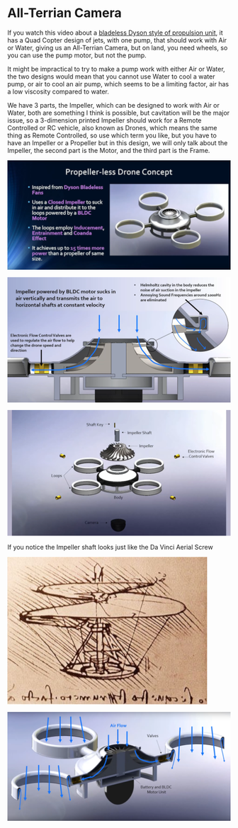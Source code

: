 # All-Terrian Camera

If you watch this video about a [bladeless Dyson style of propulsion unit](https://www.youtube.com/watch?v=f2UCK3pCFjk),
it has a Quad Copter design of jets, with one pump, that should work with Air or Water,
giving us an All-Terrian Camera, but on land, you need wheels, so you can use the pump motor,
but not the pump.

It might be impractical to try to make a pump work with either Air or Water,
the two designs would mean that you cannot use Water to cool a water pump,
or air to cool an air pump, which seems to be a limiting factor,
air has a low viscosity compared to water.

We have 3 parts, the Impeller, which can be designed to work with Air or Water,
both are something I think is possible, but cavitation will be the major issue,
so a 3-dimension printed Impeller should work for a Remote Controlled or RC vehicle,
also known as Drones, which means the same thing as Remote Controlled, so use which term you like,
but you have to have an Impeller or a Propeller but in this design,
we will only talk about the Impeller, the second part is the Motor,
and the third part is the Frame.

![dyson-quad-copter-pumb-concept](https://github.com/Light-Wizzard/All-Terrian-Camera/blob/main/images/dyson-quad-copter-pump-concept-666.png)

![dyson-quad-copter-pumb](https://github.com/Light-Wizzard/All-Terrian-Camera/blob/main/images/dyson-quad-copter-pump-666.png)

![dyson-quad-copter-pumb-flow](https://github.com/Light-Wizzard/All-Terrian-Camera/blob/main/images/dyson-quad-copter-pump-breakdown-666.png)

If you notice the Impeller shaft looks just like the Da Vinci Aerial Screw

![da-vinci-aerial-screw](https://github.com/Light-Wizzard/All-Terrian-Camera/blob/main/images/da-vinci-aerial-screw.png)

![dyson-quad-copter-pumb-flow](https://github.com/Light-Wizzard/All-Terrian-Camera/blob/main/images/dyson-quad-copter-pump-flow-666.png)
